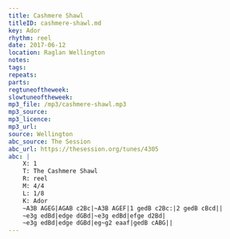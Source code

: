 ```yaml
---
title: Cashmere Shawl
titleID: cashmere-shawl.md
key: Ador
rhythm: reel
date: 2017-06-12
location: Raglan Wellington
notes:
tags:
repeats: 
parts: 
regtuneoftheweek:
slowtuneoftheweek:
mp3_file: /mp3/cashmere-shawl.mp3
mp3_source:
mp3_licence: 
mp3_url:
source: Wellington
abc_source: The Session
abc_url: https://thesession.org/tunes/4305
abc: |
    X: 1
    T: The Cashmere Shawl
    R: reel
    M: 4/4
    L: 1/8
    K: Ador
    ~A3B AGEG|AGAB c2Bc|~A3B AGEF|1 gedB c2Bc:|2 gedB cBcd||
    ~e3g edBd|edge dGBd|~e3g edBd|efge d2Bd|
    ~e3g edBd|edge dGBd|eg~g2 eaaf|gedB cABG||
---
```

